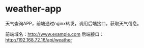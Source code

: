 # weather-app

天气查询APP，前端通过nginx转发，调用后端接口，获取天气信息。

前端域名：http://www.example.com
后端接口：http://192.168.72.16/api/weather
